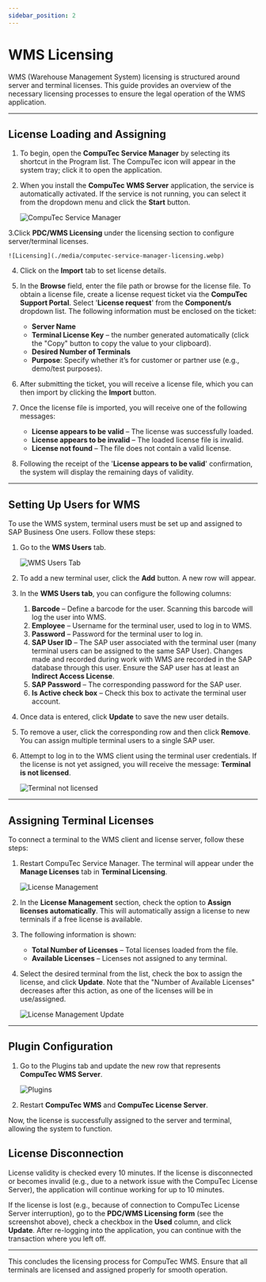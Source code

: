 ```yaml
---
sidebar_position: 2
---
```


# WMS Licensing

WMS (Warehouse Management System) licensing is structured around server and terminal licenses. This guide provides an overview of the necessary licensing processes to ensure the legal operation of the WMS application.

---

## License Loading and Assigning

1. To begin, open the **CompuTec Service Manager** by selecting its shortcut in the Program list. The CompuTec icon will appear in the system tray; click it to open the application.

2. When you install the **CompuTec WMS Server** application, the service is automatically activated. If the service is not running, you can select it from the dropdown menu and click the **Start** button.

    ![CompuTec Service Manager](./media/computec-service-manager.webp)

3.Click **PDC/WMS Licensing** under the licensing section to configure server/terminal licenses.

    ![Licensing](./media/computec-service-manager-licensing.webp)

4. Click on the **Import** tab to set license details.
5. In the **Browse** field, enter the file path or browse for the license file. To obtain a license file, create a license request ticket via the **CompuTec Support Portal**. Select '**License request**' from the **Component/s** dropdown list. The following information must be enclosed on the ticket:

    - **Server Name**
    - **Terminal License Key** – the number generated automatically (click the "Copy" button to copy the value to your clipboard).
    - **Desired Number of Terminals**
    - **Purpose**: Specify whether it’s for customer or partner use (e.g., demo/test purposes).
6. After submitting the ticket, you will receive a license file, which you can then import by clicking the **Import** button.
7. Once the license file is imported, you will receive one of the following messages:

    - **License appears to be valid** – The license was successfully loaded.
    - **License appears to be invalid** – The loaded license file is invalid.
    - **License not found** – The file does not contain a valid license.
8. Following the receipt of the '**License appears to be valid**' confirmation, the system will display the remaining days of validity.

---

## Setting Up Users for WMS

To use the WMS system, terminal users must be set up and assigned to SAP Business One users. Follow these steps:

1. Go to the **WMS Users** tab.

    ![WMS Users Tab](./media/wms-users-tab.webp)
2. To add a new terminal user, click the **Add** button. A new row will appear.

3. In the **WMS Users tab**, you can configure the following columns:

    1. **Barcode** – Define a barcode for the user. Scanning this barcode will log the user into WMS.
    2. **Employee** – Username for the terminal user, used to log in to WMS.
    3. **Password** – Password for the terminal user to log in.
    4. **SAP User ID** – The SAP user associated with the terminal user (many terminal users can be assigned to the same SAP User). Changes made and recorded during work with WMS are recorded in the SAP database through this user. Ensure the SAP user has at least an **Indirect Access License**.
    5. **SAP Password** – The corresponding password for the SAP user.
    6. **Is Active check box** – Check this box to activate the terminal user account.

4. Once data is entered, click **Update** to save the new user details.

5. To remove a user, click the corresponding row and then click **Remove**.
You can assign multiple terminal users to a single SAP user.

6. Attempt to log in to the WMS client using the terminal user credentials. If the license is not yet assigned, you will receive the message: **Terminal is not licensed**.

    ![Terminal not licensed](./media/terminal-not-licensed.webp)

---

## Assigning Terminal Licenses

To connect a terminal to the WMS client and license server, follow these steps:

1. Restart CompuTec Service Manager. The terminal will appear under the **Manage Licenses** tab in **Terminal Licensing**.

    ![License Management](./media/license-management.webp)

2. In the **License Management** section, check the option to **Assign licenses automatically**. This will automatically assign a license to new terminals if a free license is available.

3. The following information is shown:

    - **Total Number of Licenses** – Total licenses loaded from the file.
    - **Available Licenses** – Licenses not assigned to any terminal.

4. Select the desired terminal from the list, check the box to assign the license, and click **Update**. Note that the "Number of Available Licenses" decreases after this action, as one of the licenses will be in use/assigned.

    ![License Management Update](./media/license-management-update.webp)

---

## Plugin Configuration

1. Go to the Plugins tab and update the new row that represents **CompuTec WMS Server**.

    ![Plugins](./media/plugins-list.webp)
2. Restart **CompuTec WMS** and **CompuTec License Server**.

Now, the license is successfully assigned to the server and terminal, allowing the system to function.

## License Disconnection

License validity is checked every 10 minutes. If the license is disconnected or becomes invalid (e.g., due to a network issue with the CompuTec License Server), the application will continue working for up to 10 minutes.

If the license is lost (e.g., because of connection to CompuTec License Server interruption), go to the **PDC/WMS Licensing form** (see the screenshot above), check a checkbox in the **Used** column, and click **Update**. After re-logging into the application, you can continue with the transaction where you left off.

---

This concludes the licensing process for CompuTec WMS. Ensure that all terminals are licensed and assigned properly for smooth operation.
